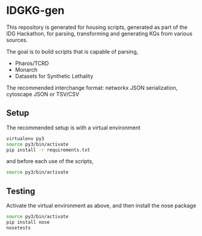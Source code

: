 # IDGKG-gen

This repository is generated for housing scripts, generated as part of the IDG Hackathon, for parsing, transforming and generating KGs from various sources.

The goal is to build scripts that is capable of parsing,
- Pharos/TCRD
- Monarch
- Datasets for Synthetic Lethality


The recommended interchange format: networkx JSON serialization, cytoscape JSON or TSV/CSV


## Setup 
The recommended setup is with a virtual environment

```bash
virtualenv py3
source py3/bin/activate
pip install -r requirements.txt 
```

and before each use of the scripts,
```bash
source py3/bin/activate
```

## Testing
Activate the virtual environment as above, and then install the nose package
```bash
source py3/bin/activate
pip install nose
nosetests
```
